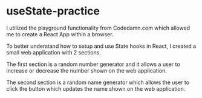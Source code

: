 # useState-practice

I utilized the playground functionality from Codedamn.com which allowed me to create a React App within a browser.

To better understand how to setup and use State hooks in React, I created a small web application with 2 sections.

The first section is a random number generator and it allows a user to increase or decrease the number shown on the web application.

The second section is a random name generator which allows the user to click the button which updates the name shown on the web application.
